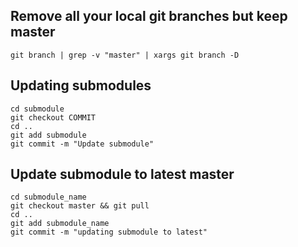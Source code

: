 ## Remove all your local git branches but keep master

`git branch | grep -v "master" | xargs git branch -D` 

## Updating submodules
```
cd submodule
git checkout COMMIT
cd ..
git add submodule
git commit -m "Update submodule"
```

## Update submodule to latest master
```
cd submodule_name
git checkout master && git pull
cd ..
git add submodule_name
git commit -m "updating submodule to latest"
```
